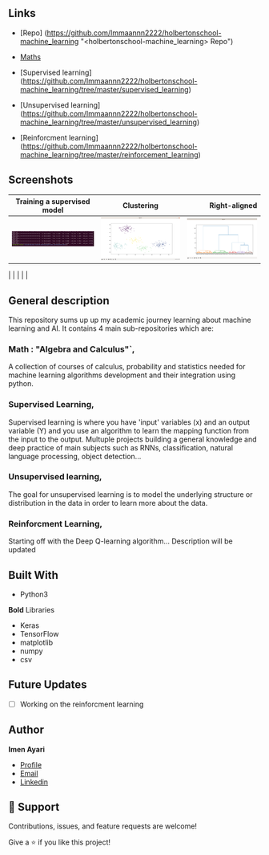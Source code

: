 <h1 align="center"><holbertonschool-machine_learning></h1>

<p align="center"><Academic project for Holberton school Tunis machine learning specialization></p>

## Links

- [Repo] (<https://github.com/Immaannn2222/holbertonschool-machine_learning> "<holbertonschool-machine_learning> Repo")

- [Maths](<https://github.com/Immaannn2222/holbertonschool-machine_learning/tree/master/math>)

- [Supervised learning] (<https://github.com/Immaannn2222/holbertonschool-machine_learning/tree/master/supervised_learning>)

- [Unsupervised learning] (<https://github.com/Immaannn2222/holbertonschool-machine_learning/tree/master/unsupervised_learning>)

- [Reinforcment learning] (<https://github.com/Immaannn2222/holbertonschool-machine_learning/tree/master/reinforcement_learning>)

## Screenshots


| Training a supervised model       | Clustering                                | Right-aligned         |
| :-------------------------:       | :---------------------------------------: | --------------------: |
| ![train](/screenshot/train.png)   | ![cluster](/screenshot/clustering.png)    |  ![Hidden Markov](/screenshot/unsuper.png)
|
|                                   |                                           |      |


## General description

This repository sums up up my academic journey learning about machine learning and AI.
It contains 4 main sub-repositories which are:

### Math : "Algebra and Calculus"`,

A collection of courses of calculus,  probability and statistics needed for machine learning algorithms development and their integration using python.

### Supervised Learning,

Supervised learning is where you have 'input' variables (x) and an output variable (Y) and you use an algorithm to learn the mapping function from the input to the output.
Multuple projects building a general knowledge and deep practice of main subjects such as RNNs, classification, natural language processing, object detection...

### Unsupervised learning,

The goal for unsupervised learning is to model the underlying structure or distribution in the data in order to learn more about the data.

### Reinforcment Learning,

Starting off with the Deep Q-learning algorithm... Description will be updated


## Built With

- Python3

**Bold** Libraries

- Keras
- TensorFlow
- matplotlib
- numpy
- csv

## Future Updates

- [ ] Working on the reinforcment learning

## Author

**Imen Ayari**
- [Profile](https://github.com/Immaannn2222 "Immaannn2222")
- [Email](imennaayari@gmail.com)
- [Linkedin](https://www.linkedin.com/in/imen-ayari1-77312a1a2/)


## 🤝 Support

Contributions, issues, and feature requests are welcome!

Give a ⭐️ if you like this project!
